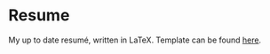 # Resume

My up to date resumé, written in LaTeX. Template can be found [here](https://www.rpi.edu/dept/arc/training/latex/resumes/).

